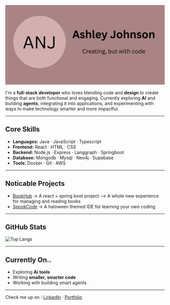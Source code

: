<!-- Banner placeholder -->
![Banner](./ANJ.png)


I'm a **full-stack developer** who loves blending code and **design** to create things that are both functional and engaging.
Currently exploring **AI** and building **agents**, integrating it into applications, and experimenting with ways to make technology smarter and more impactful.

---

## Core Skills
- **Languages:** Java · JavaScript · Typescript  
- **Frontend:** React · HTML · CSS
- **Backend:** Node.js · Express · Langgraph · Springboot
- **Database:** Mongodb · Mysql · Neo4j · Supabase   
- **Tools:** Docker · Git · AWS  

---

## Noticable Projects
- [BookHub](https://github.com/ashniv07/bookHub.git) → A react + spring boot project --> A whole new experience for managing and reading books  
- [SpookCode](https://github.com/ashniv07/spooky-thon.git) → A haloween themed IDE for learning your own coding

---

## GitHub Stats
![Top Langs](https://github-readme-stats.vercel.app/api/top-langs/?username=ashniv07&layout=compact&theme=default)  

---

## Currently On..
- Exploring **Ai tools**  
- Writing **smaller, smarter code**  
- Working with building smart agents  

---

Check me up on : [LinkedIn](https://www.linkedin.com/in/ashley-nivedha-johnson/) · [Portfolio](https://ashleynivedha-portfolio.vercel.app/)
